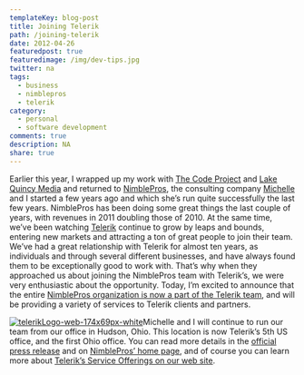 ```yaml
---
templateKey: blog-post
title: Joining Telerik
path: /joining-telerik
date: 2012-04-26
featuredpost: true
featuredimage: /img/dev-tips.jpg
twitter: na
tags:
  - business
  - nimblepros
  - telerik
category:
  - personal
  - software development
comments: true
description: NA
share: true
---
```

Earlier this year, I wrapped up my work with [The Code Project](http://www.codeproject.com/) and [Lake Quincy Media](http://lakequincy.com/) and returned to [NimblePros](http://nimblepros.com/), the consulting company [Michelle](https://twitter.com/#!/mickeyme) and I started a few years ago and which she’s run quite successfully the last few years. NimblePros has been doing some great things the last couple of years, with revenues in 2011 doubling those of 2010. At the same time, we’ve been watching [Telerik](http://telerik.com/) continue to grow by leaps and bounds, entering new markets and attracting a ton of great people to join their team. We’ve had a great relationship with Telerik for almost ten years, as individuals and through several different businesses, and have always found them to be exceptionally good to work with. That’s why when they approached us about joining the NimblePros team with Telerik’s, we were very enthusiastic about the opportunity. Today, I’m excited to announce that the entire [NimblePros organization is now a part of the Telerik team](http://nimblepros.com/news-and-events/nimblepros-is-now-part-of-telerik.aspx), and will be providing a variety of services to Telerik clients and partners.

[![telerikLogo-web-174x69px-white](https://ardalis.com/wp-content/uploads/Media/Default/Windows-Live-Writer/Joining-Telerik_8754/telerikLogo-web-174x69px-white_3.png "telerikLogo-web-174x69px-white")](http://telerik.com/)Michelle and I will continue to run our team from our office in Hudson, Ohio. This location is now Telerik’s 5th US office, and the first Ohio office. You can read more details in the [official press release](http://www.telerik.com/company/press-center/company-news/telerik-acquires-partner-nimblepros.aspx) and on [NimblePros’ home page](http://nimblepros.com/), and of course you can learn more about [Telerik’s Service Offerings on our web site](http://telerik.com/services).